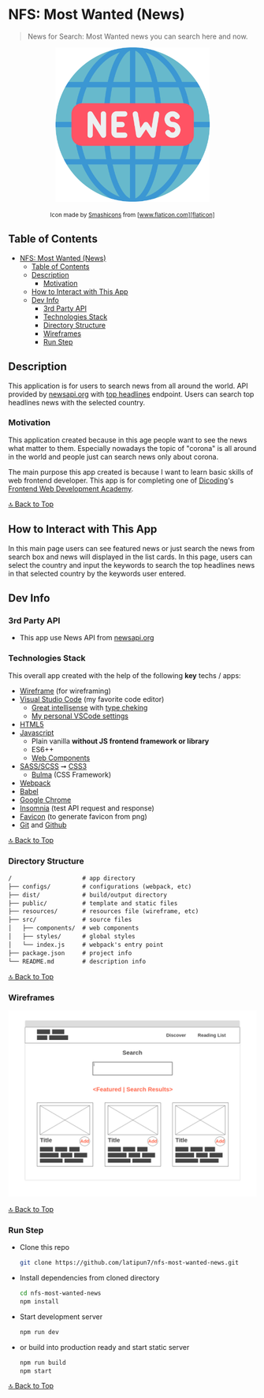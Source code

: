 # NFS: Most Wanted (News)

> News for Search: Most Wanted news you can search here and now.

<div align="center">
  <img
    src="resources/news.svg"
    alt="NFS: Most Wanted (News)"
    title="NFS: Most Wanted (News)"
    height="313px"
  />

<small>Icon made by [Smashicons][smashicon-news] from [www.flaticon.com][flaticon]</small>

</div>

## Table of Contents

- [NFS: Most Wanted (News)](#nfs-most-wanted-news)
  - [Table of Contents](#table-of-contents)
  - [Description](#description)
    - [Motivation](#motivation)
  - [How to Interact with This App](#how-to-interact-with-this-app)
  - [Dev Info](#dev-info)
    - [3rd Party API](#3rd-party-api)
    - [Technologies Stack](#technologies-stack)
    - [Directory Structure](#directory-structure)
    - [Wireframes](#wireframes)
    - [Run Step](#run-step)

## Description

This application is for users to search news from all around the world.
API provided by [newsapi.org][newsapi] with [top headlines][top-headlines] endpoint.
Users can search top headlines news with the selected country.

### Motivation

This application created because in this age people want to see the news
what matter to them. Especially nowadays the topic of "corona" is all around
in the world and people just can search news only about corona.

The main purpose this app created is because I want to learn basic skills
of web frontend developer. This app is for completing one of [Dicoding][diconding]'s
[Frontend Web Development Academy][bfwd].

[🔝 Back to Top][top]

## How to Interact with This App

In this main page users can see featured news or just search the news from
search box and news will displayed in the list cards. In this page, users can
select the country and input the keywords to search the top headlines news
in that selected country by the keywords user entered.

## Dev Info

### 3rd Party API

- This app use News API from [newsapi.org][newsapi]

### Technologies Stack

This overall app created with the help of the following **key** techs / apps:

- [Wireframe][wireframe] (for wireframing)
- [Visual Studio Code][vsc] (my favorite code editor)
  - [Great intellisense][vsc-type-intel] with [type cheking][ts-jsdoc]
  - [My personal VSCode settings][vsc-settings]
- [HTML5][html]
- [Javascript][js]
  - Plain vanilla **without JS frontend framework or library**
  - ES6++
  - [Web Components][web-components]
- [SASS/SCSS][sass] ➞ [CSS3][css]
  - [Bulma][bulma] (CSS Framework)
- [Webpack][webpack]
- [Babel][babel]
- [Google Chrome][chrome]
- [Insomnia][insomnia] (test API request and response)
- [Favicon][favicon] (to generate favicon from png)
- [Git][git] and [Github][github]

[🔝 Back to Top][top]

### Directory Structure

<!-- prettier-ignore -->
```md
/                    # app directory
├── configs/         # configurations (webpack, etc)
├── dist/            # build/output directory
├── public/          # template and static files
├── resources/       # resources file (wireframe, etc)
├── src/             # source files
│   ├── components/  # web components
│   ├── styles/      # global styles
│   └── index.js     # webpack's entry point
├── package.json     # project info
└── README.md        # description info
```

[🔝 Back to Top][top]

### Wireframes

![Main Page][main-page]

[🔝 Back to Top][top]

### Run Step

- Clone this repo

  ```bash
  git clone https://github.com/latipun7/nfs-most-wanted-news.git
  ```

- Install dependencies from cloned directory

  ```bash
  cd nfs-most-wanted-news
  npm install
  ```

- Start development server

  ```bash
  npm run dev
  ```

- or build into production ready and start static server

  ```bash
  npm run build
  npm start
  ```

[🔝 Back to Top][top]

<!-- References -->

[top]: #nfs-most-wanted-news "top"
[newsapi]: https://newsapi.org/docs/get-started "News API"
[web-components]: https://developer.mozilla.org/en-US/docs/Web/Web_Components "Web Components | MDN"
[vsc-settings]: https://www.notion.so/Editor-Settings-b991e0e781fc40cfa26feaef1d849fd1 "LS' Personal VSCode Settings"
[flaticon]: https://www.flaticon.com/ "Flaticon"
[smashicon-news]: https://www.flaticon.com/authors/smashicons "Smashicons"
[favicon]: https://favicon.io/ "favicon"
[insomnia]: https://insomnia.rest/ "Insomnia Client"
[firefox]: https://www.mozilla.org/en-US/firefox/developer/ "Firefox Developer Edition"
[chrome]: https://www.google.com/chrome/ "Google Chrome"
[vsc]: https://code.visualstudio.com/ "Visual Studio Code"
[webpack]: https://webpack.js.org/ "Webpack"
[ts-jsdoc]: https://www.typescriptlang.org/docs/handbook/type-checking-javascript-files.html#jsdoc-types-are-used-for-type-information "Typescript JSDoc"
[vsc-type-intel]: https://code.visualstudio.com/docs/nodejs/working-with-javascript#_typings-and-automatic-type-acquisition "VSCode Automatic Type Acquisition"
[diconding]: https://www.dicoding.com/ "Dicoding Academy"
[bfwd]: https://www.dicoding.com/academies/163 "Learning Fundamental Front-End Web Development"
[wireframe]: https://wireframe.cc/ "Wireframe"
[main-page]: resources/wireframes/1-Main-Page.png "Main Page"
[bulma]: https://bulma.io/ "Bulma CSS Framework"
[top-headlines]: https://newsapi.org/docs/endpoints/top-headlines "NewsAPI top headlines"
[babel]: https://babeljs.io/ "BabelJS"
[git]: https://git-scm.com/ "Git"
[github]: https://github.com/latipun7/nfs-most-wanted-news "Github Repo"
[html]: https://developer.mozilla.org/en-US/docs/Web/HTML "HTML References"
[js]: https://developer.mozilla.org/en-US/docs/Web/JavaScript "JS References"
[css]: https://developer.mozilla.org/en-US/docs/Web/CSS "CSS References"
[sass]: https://sass-lang.com/ "Sass"
